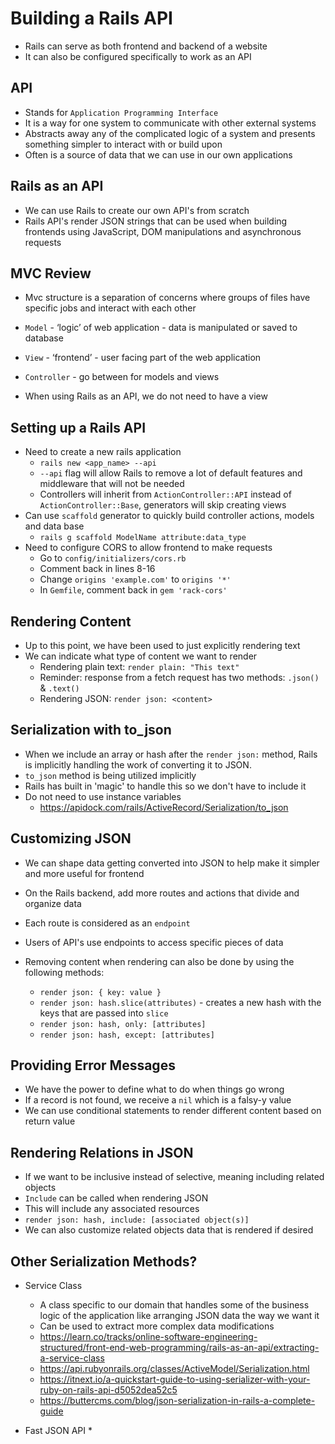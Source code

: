 # Building a Rails API

* Rails can serve as both frontend and backend of a website
* It can also be configured specifically to work as an API

## API

* Stands for `Application Programming Interface`
* It is a way for one system to communicate with other external systems
* Abstracts away any of the complicated logic of a system and presents something simpler to interact with or build upon
* Often is a source of data that we can use in our own applications

## Rails as an API

* We can use Rails to create our own API's from scratch
* Rails API's render JSON strings that can be used when building frontends using JavaScript, DOM manipulations and asynchronous requests

## MVC Review

* Mvc structure is a separation of concerns where groups of files have specific jobs and interact with each other
* `Model` - ‘logic’ of web application - data is manipulated or saved to database
* `View` - ‘frontend’ - user facing part of the web application
* `Controller` - go between for models and views

* When using Rails as an API, we do not need to have a view

## Setting up a Rails API

* Need to create a new rails application
    * `rails new <app_name> --api`
    * `--api` flag will allow Rails to remove a lot of default features and middleware that will not be needed
    * Controllers will inherit from `ActionController::API` instead of `ActionController::Base`, generators will skip creating views
* Can use `scaffold` generator to quickly build controller actions, models and data base
    * `rails g scaffold ModelName attribute:data_type`
* Need to configure CORS to allow frontend to make requests
    * Go to `config/initializers/cors.rb`
    * Comment back in lines 8-16
    * Change `origins 'example.com'` to `origins '*'`
    * In `Gemfile`, comment back in `gem 'rack-cors'`

## Rendering Content

* Up to this point, we have been used to just explicitly rendering text
* We can indicate what type of content we want to render
    * Rendering plain text: `render plain: "This text"`
    * Reminder: response from a fetch request has two methods: `.json()` & `.text()`
    * Rendering JSON: `render json: <content>`

## Serialization with to_json

* When we include an array or hash after the `render json:` method, Rails is implicitly handling the work of converting it to JSON.
* `to_json` method is being utilized implicitly
* Rails has built in 'magic' to handle this so we don't have to include it
* Do not need to use instance variables
    * <https://apidock.com/rails/ActiveRecord/Serialization/to_json>

## Customizing JSON

* We can shape data getting converted into JSON to help make it simpler and more useful for frontend
* On the Rails backend, add more routes and actions that divide and organize data
* Each route is considered as an `endpoint`
* Users of API's use endpoints to access specific pieces of data

* Removing content when rendering can also be done by using the following methods:
    * `render json: { key: value }`
    * `render json: hash.slice(attributes)` - creates a new hash with the keys that are passed into `slice`
    * `render json: hash, only: [attributes]`
    * `render json: hash, except: [attributes]`

## Providing Error Messages

* We have the power to define what to do when things go wrong
* If a record is not found, we receive a `nil` which is a falsy-y value
* We can use conditional statements to render different content based on return value

## Rendering Relations in JSON

* If we want to be inclusive instead of selective, meaning including related objects
* `Include` can be called when rendering JSON
* This will include any associated resources
* `render json: hash, include: [associated object(s)]`
* We can also customize related objects data that is rendered if desired

## Other Serialization Methods?

* Service Class
    * A class specific to our domain that handles some of the business logic of the application like arranging JSON data the way we want it
    * Can be used to extract more complex data modifications
    * <https://learn.co/tracks/online-software-engineering-structured/front-end-web-programming/rails-as-an-api/extracting-a-service-class>
    * <https://api.rubyonrails.org/classes/ActiveModel/Serialization.html>
    * <https://itnext.io/a-quickstart-guide-to-using-serializer-with-your-ruby-on-rails-api-d5052dea52c5>
    * <https://buttercms.com/blog/json-serialization-in-rails-a-complete-guide>

* Fast JSON API
    * 